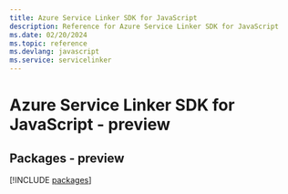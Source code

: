 ```yaml
---
title: Azure Service Linker SDK for JavaScript
description: Reference for Azure Service Linker SDK for JavaScript
ms.date: 02/20/2024
ms.topic: reference
ms.devlang: javascript
ms.service: servicelinker
---
```

# Azure Service Linker SDK for JavaScript - preview
## Packages - preview
[!INCLUDE [packages](service-linker-index.md)]